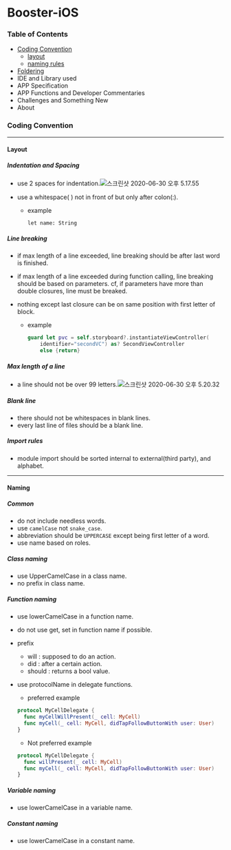 # Booster-iOS
### Table of Contents

- [Coding Convention](#coding-convention)
  - [layout](#layout)
  - [naming rules](#naming-rules)
- [Foldering](#Foldering)
- IDE and Library used
- APP Specification
- APP Functions and Developer Commentaries
- Challenges and Something New
- About



### Coding Convention

------

#### Layout

#####   Indentation and Spacing

- use 2 spaces for indentation.![스크린샷 2020-06-30 오후 5.17.55](https://tva1.sinaimg.cn/large/007S8ZIlgy1ggae1yvl1sj317g0hun3h.jpg)

- use a whitespace( ) not in front of but only after colon(:).

  - example 

    `let name: String`

#####   Line breaking

- if max length of a line exceeded, line breaking should be after last word is finished.

- if max length of a line exceeded during function calling, line breaking should be based on parameters. cf, if parameters have more than double closures, line must be breaked.

- nothing except last closure can be on same position with first letter of block.

  - example

    ```swift
    guard let pvc = self.storyboard?.instantiateViewController(
    	identifier="secondVC") as? SecondViewController
    	else {return}
    ```

#####   Max length of a line

- a line should not be over 99 letters.![스크린샷 2020-06-30 오후 5.20.32](https://tva1.sinaimg.cn/large/007S8ZIlgy1ggae2raqjcj30to0ba0uu.jpg)

#####   Blank line

- there should not be whitespaces in blank lines.
- every last line of files should be a blank line.

#####   Import rules

- module import should be sorted internal to external(third party), and alphabet.

------

#### Naming

#####   Common

- do not include needless words.
- use `camelCase` not `snake_case`.
- abbreviation should be `UPPERCASE` except being first letter of a word.
- use name based on roles.

#####   Class naming

- use UpperCamelCase in a class name.
- no prefix in class name.

#####   Function naming

- use lowerCamelCase in a function name.

- do not use get, set in function name if possible.

- prefix

  - will : supposed to do an action.
  - did : after a certain action.
  - should : returns a bool value.

- use protocolName in delegate functions.

  - preferred example

  ```swift
  protocol MyCellDelegate {
    func myCellWillPresent(_ cell: MyCell)
    func myCell(_ cell: MyCell, didTapFollowButtonWith user: User)
  }
  ```

  - Not preferred example

  ```swift
  protocol MyCellDelegate {
    func willPresent(_ cell: MyCell)
    func myCell(_ cell: MyCell, didTapFollowButtonWith user: User)
  }
  ```

  

#####   Variable naming

- use lowerCamelCase in a variable name.

#####   Constant naming

- use lowerCamelCase in a constant name.


